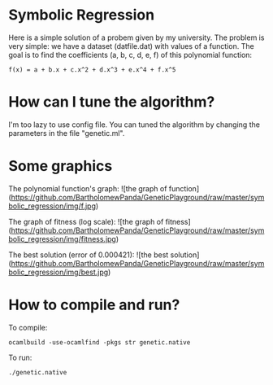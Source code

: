 Symbolic Regression
===================

Here is a simple solution of a probem given by my university. The problem is
very simple: we have a dataset (datfile.dat) with values of a function. The
goal is to find the coefficients (a, b, c, d, e, f) of this polynomial function:
```
f(x) = a + b.x + c.x^2 + d.x^3 + e.x^4 + f.x^5
```

How can I tune the algorithm?
==============================

I'm too lazy to use config file. You can tuned the algorithm by changing the
parameters in the file "genetic.ml".

Some graphics
=============

The polynomial function's graph:
![the graph of function]
(https://github.com/BartholomewPanda/GeneticPlayground/raw/master/symbolic_regression/img/f.jpg)

The graph of fitness (log scale):
![the graph of fitness]
(https://github.com/BartholomewPanda/GeneticPlayground/raw/master/symbolic_regression/img/fitness.jpg)

The best solution (error of 0.000421):
![the best solution]
(https://github.com/BartholomewPanda/GeneticPlayground/raw/master/symbolic_regression/img/best.jpg)

How to compile and run?
=======================

To compile:
```
ocamlbuild -use-ocamlfind -pkgs str genetic.native
```

To run:
```
./genetic.native
```
